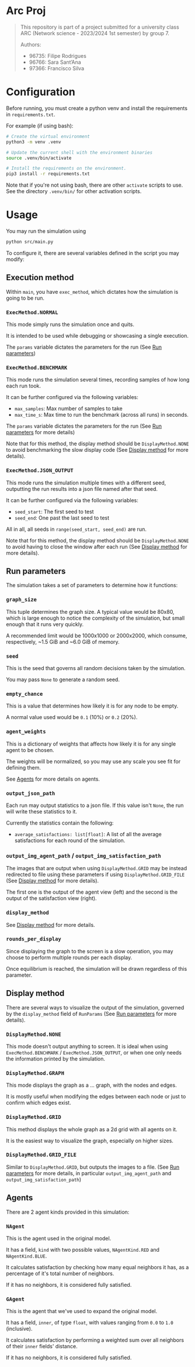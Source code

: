 # Arc Proj

> This repository is part of a project submitted for a university class ARC (Network science - 2023/2024 1st semester) by group 7.
>
> Authors:
>
> - 96735: Filipe Rodrigues
> - 96766: Sara Sant’Ana
> - 97366: Francisco Silva

# Configuration

Before running, you must create a python venv and install the requirements in `requirements.txt`.

For example (if using bash):

```bash
# Create the virtual environment
python3 -m venv .venv

# Update the current shell with the environment binaries
source .venv/bin/activate

# Install the requirements on the environment.
pip3 install -r requirements.txt
```

Note that if you're not using bash, there are other `activate` scripts to use. See the directory `.venv/bin/` for other activation scripts.

# Usage

You may run the simulation using

```bash
python src/main.py
```

To configure it, there are several variables defined in the script you may modify:

## Execution method

Within `main`, you have `exec_method`, which dictates how the simulation is going to be run.

### `ExecMethod.NORMAL`

This mode simply runs the simulation once and quits.

It is intended to be used while debugging or showcasing a single execution.

The `params` variable dictates the parameters for the run (See [Run parameters](<#Run\ parameters>))

### `ExecMethod.BENCHMARK`

This mode runs the simulation several times, recording samples of how long each run took.

It can be further configured via the following variables:

- `max_samples`: Max number of samples to take
- `max_time_s`: Max time to run the benchmark (across all runs) in seconds.

The `params` variable dictates the parameters for the run (See [Run parameters](<#Run\ parameters>) for more details)

Note that for this method, the display method should be `DisplayMethod.NONE` to avoid benchmarking the slow display code (See [Display method](<#Display\ method>) for more details).

### `ExecMethod.JSON_OUTPUT`

This mode runs the simulation multiple times with a different seed, outputting the run results into a json file named after that seed.

It can be further configured via the following variables:

- `seed_start`: The first seed to test
- `seed_end`: One past the last seed to test

All in all, all seeds in `range(seed_start, seed_end)` are run.

Note that for this method, the display method should be `DisplayMethod.NONE` to avoid having to close the window after each run (See [Display method](<#Display\ method>) for more details).

## Run parameters

The simulation takes a set of parameters to determine how it functions:

### `graph_size`

This tuple determines the graph size. A typical value would be 80x80, which is large enough to notice the complexity of the simulation, but small enough that it runs very quickly.

A recommended limit would be 1000x1000 or 2000x2000, which consume, respectively, ~1.5 GiB and ~6.0 GiB of memory.

### `seed`

This is the seed that governs all random decisions taken by the simulation.

You may pass `None` to generate a random seed.

### `empty_chance`

This is a value that determines how likely it is for any node to be empty.

A normal value used would be `0.1` (10%) or `0.2` (20%).

### `agent_weights`

This is a dictionary of weights that affects how likely it is for any single agent to be chosen.

The weights will be normalized, so you may use any scale you see fit for defining them.

See [Agents](#Agents) for more details on agents.

### `output_json_path`

Each run may output statistics to a json file. If this value isn't `None`, the run will write these statistics to it.

Currently the statistics contain the following:

- `average_satisfactions: list[float]`: A list of all the average satisfactions for each round of the simulation.

### `output_img_agent_path` / `output_img_satisfaction_path`

The images that are output when using `DisplayMethod.GRID` may be instead redirected to file using these parameters if using `DisplayMethod.GRID_FILE` (See [Display method](<#Display\ method>) for more details).

The first one is the output of the agent view (left) and the second is the output of the satisfaction view (right).

### `display_method`

See [Display method](<#Display\ method>) for more details.

### `rounds_per_display`

Since displaying the graph to the screen is a slow operation, you may choose to perform multiple rounds per each display.

Once equilibrium is reached, the simulation will be drawn regardless of this parameter.

## Display method

There are several ways to visualize the output of the simulation, governed by the `display_method` field of `RunParams` (See [Run parameters](<#Run\ Parameters>) for more details).

### `DisplayMethod.NONE`

This mode doesn't output anything to screen. It is ideal when using `ExecMethod.BENCHMARK` / `ExecMethod.JSON_OUTPUT`, or when one only needs the information printed by the simulation.

### `DisplayMethod.GRAPH`

This mode displays the graph as a ... graph, with the nodes and edges.

It is mostly useful when modifying the edges between each node or just to confirm which edges exist.

### `DisplayMethod.GRID`

This method displays the whole graph as a 2d grid with all agents on it.

It is the easiest way to visualize the graph, especially on higher sizes.

### `DisplayMethod.GRID_FILE`

Similar to `DisplayMethod.GRID`, but outputs the images to a file. (See [Run parameters](<#Run\ Parameters>) for more details, in particular `output_img_agent_path` and `output_img_satisfaction_path`)

## Agents

There are 2 agent kinds provided in this simulation:

### `NAgent`

This is the agent used in the original model.

It has a field, `kind` with two possible values, `NAgentKind.RED` and `NAgentKind.BLUE`.

It calculates satisfaction by checking how many equal neighbors it has, as a percentage of it's total number of neighbors.

If it has no neighbors, it is considered fully satisfied.

### `GAgent`

This is the agent that we've used to expand the original model.

It has a field, `inner`, of type `float`, with values ranging from `0.0` to `1.0` (inclusive).

It calculates satisfaction by performing a weighted sum over all neighbors of their `inner` fields' distance.

If it has no neighbors, it is considered fully satisfied.
